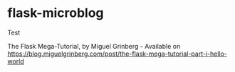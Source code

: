 # flask-microblog

Test


The Flask Mega-Tutorial, by Miguel Grinberg - Available on https://blog.miguelgrinberg.com/post/the-flask-mega-tutorial-part-i-hello-world

